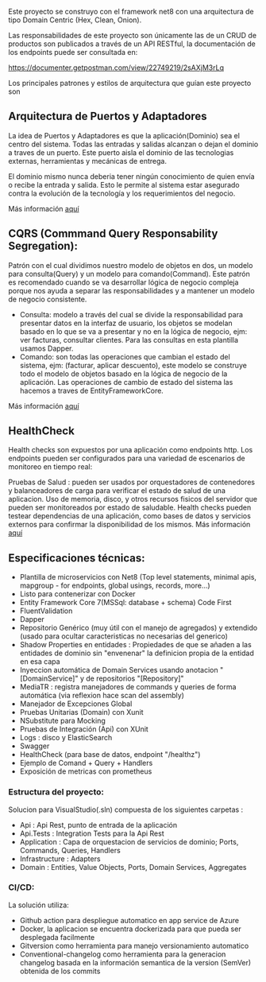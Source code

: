 Este proyecto se construyo con el framework net8 con una arquitectura de tipo Domain Centric (Hex, Clean, Onion).

Las responsabilidades de este proyecto son únicamente las de un CRUD de productos son publicados a través de un API RESTful, la documentación de los endpoints puede ser consultada en:

https://documenter.getpostman.com/view/22749219/2sAXjM3rLq

Los principales patrones y estilos de arquitectura que guían este proyecto son

## Arquitectura de Puertos y Adaptadores

La idea de Puertos y Adaptadores es que la aplicación(Dominio) sea el centro del sistema. Todas las entradas y salidas alcanzan o dejan el dominio a traves de un puerto. Este puerto aisla el dominio de las tecnologias externas, herramientas y mecánicas de entrega.

El dominio mismo nunca deberia tener ningún conocimiento de quien envía o recibe la entrada y salida. Esto le permite al sistema estar asegurado contra la evolución de la tecnología y los requerimientos del negocio.

Más información [aquí](https://www.thinktocode.com/2018/07/19/ports-and-adapters-architecture/)

## CQRS (Commmand Query Responsability Segregation):

Patrón con el cual dividimos nuestro modelo de objetos en dos, un modelo para consulta(Query) y un modelo para comando(Command). Este patrón es recomendado cuando se va desarrollar lógica de negocio compleja porque nos ayuda a separar las responsabilidades y a mantener un modelo de negocio consistente.

- Consulta: modelo a través del cual se divide la responsabilidad para presentar datos en la interfaz de usuario, los objetos se modelan basado en lo que se va a presentar y no en la lógica de negocio, ejm: ver facturas, consultar clientes. Para las consultas en esta plantilla usamos Dapper.
- Comando: son todas las operaciones que cambian el estado del sistema, ejm: (facturar, aplicar descuento), este modelo se construye todo el modelo de objetos basado en la lógica de negocio de la aplicación. Las operaciones de cambio de estado del sistema las hacemos a traves de EntityFrameworkCore.

Más información [aquí](https://docs.microsoft.com/en-us/azure/architecture/patterns/cqrs)

## HealthCheck

Health checks son expuestos por una aplicación como endpoints http. Los endpoints pueden ser configurados para una variedad de escenarios de monitoreo en tiempo real:

Pruebas de Salud : pueden ser usados por orquestadores de contenedores y balanceadores de carga para verificar el estado de salud de una aplicacion.
Uso de memoria, disco, y otros recursos fisicos del servidor que pueden ser monitoreados por estado de saludable.
Health checks pueden testear dependencias de una aplicación, como bases de datos y servicios externos para confirmar la disponibilidad de los mismos.
Más información [aquí](https://docs.microsoft.com/en-us/aspnet/core/host-and-deploy/health-checks?view=aspnetcore-3.1)

## Especificaciones técnicas:

- Plantilla de microservicios con Net8 (Top level statements, minimal apis, mapgroup - for endpoints, global usings, records, more...)
- Listo para contenerizar con Docker
- Entity Framework Core 7(MSSql: database + schema) Code First
- FluentValidation
- Dapper
- Repositorio Genérico (muy útil con el manejo de agregados) y extendido (usado para ocultar caracteristicas no necesarias del generico)
- Shadow Properties en entidades : Propiedades de que se añaden a las entidades de dominio sin "envenenar" la definicion propia de la entidad en esa capa
- Inyeccion automática de Domain Services usando anotacion "[DomainService]" y de repositorios "[Repository]"
- MediaTR : registra manejadores de commands y queries de forma automática (via reflexion hace scan del assembly)
- Manejador de Excepciones Global
- Pruebas Unitarias (Domain) con Xunit
- NSubstitute para Mocking
- Pruebas de Integración (Api) con XUnit
- Logs : disco y ElasticSearch
- Swagger
- HealthCheck (para base de datos, endpoint "/healthz")
- Ejemplo de Comand + Query + Handlers
- Exposición de metricas con prometheus

### Estructura del proyecto:

Solucion para VisualStudio(.sln) compuesta de los siguientes carpetas :

- Api : Api Rest, punto de entrada de la aplicación
- Api.Tests : Integration Tests para la Api Rest
- Application : Capa de orquestacion de servicios de dominio; Ports, Commands, Queries, Handlers
- Infrastructure : Adapters
- Domain : Entities, Value Objects, Ports, Domain Services, Aggregates

### CI/CD:

La solución utiliza:

- Github action para despliegue automatico en app service de Azure
- Docker, la aplicacion se encuentra dockerizada para que pueda ser desplegada facilmente
- Gitversion como herramienta para manejo versionamiento automatico
- Conventional-changelog como herramienta para la generacion changelog basada en la información semantica de la version (SemVer) obtenida de los commits
